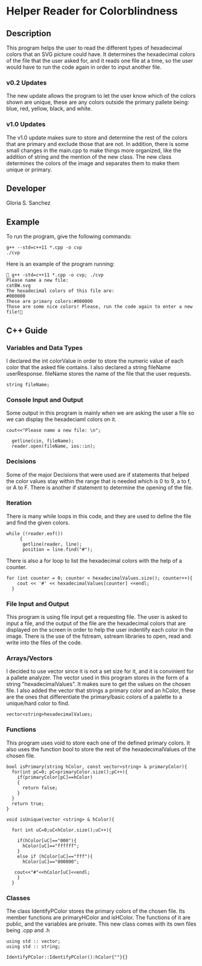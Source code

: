 # Helper Reader for Colorblindness

## Description

This program helps the user to read the different types of hexadecimal colors that an SVG picture could have. It determines the hexadecimal colors of the file that the user asked for, and it reads one file at a time, so the user would have to run the code again in order to input another file.

### v0.2 Updates

The new update allows the program to let the user know which of the colors shown are unique, these are any colors outside the primary pallete being: blue, red, yellow, black, and white.

### v1.0 Updates

The v1.0 update makes sure to store and determine the rest of the colors that are primary and exclude those that are not. In addition, there is some small changes in the main.cpp to make things more organized, like the addition of string and the mention of the new class. The new class determines the colors of the image and separates them to make them unique or primary.


## Developer

Gloria S. Sanchez

## Example

To run the program, give the following commands:

```
g++ --std=c++11 *.cpp -o cvp
./cvp
```

Here is an example of the program running:

```
 g++ -std=c++11 *.cpp -o cvp; ./cvp
Please name a new file: 
catBW.svg
The hexadecimal colors of this file are:
#000000
These are primary colors:#000000
Those are some nice colors! Please, run the code again to enter a new file!

```

## C++ Guide

### Variables and Data Types

I declared the int colorValue in order to store the numeric value of each color that the asked file contains. I also declared a string fileName userResponse. fileName stores the name of the file that the user requests.
```
string fileName;
```

### Console Input and Output

Some output in this program is mainly when we are asking the user a file so we can display the hexadeciaml colors on it. 
```
cout<<"Please name a new file: \n";
  
  getline(cin, fileName);
  reader.open(fileName, ios::in);
```

### Decisions

Some of the major Decisions that were used are if statements that helped the color values stay within the range that is needed which is 0 to 9, a to f, or A to F. There is another if statement to determine the opening of the file.

### Iteration

There is many while loops in this code, and they are used to define the file and find the given colors.
```
while (!reader.eof())
     {
      getline(reader, line);
      position = line.find("#");
``` 

There is also a for loop to list the hexadecimal colors with the help of a counter.

```
for (int counter = 0; counter < hexadecimalValues.size(); counter++){
    cout << '#' << hexadecimalValues[counter] <<endl;
  }
```
### File Input and Output

This program is using file input get a requesting file. The user is asked to input a file, and the output of the file are the hexadecimal colors that are displayed on the screen in order to help the user indentify each color in the image. There is the use of the fstream, sstream libraries to open, read and write into the files of the code.

### Arrays/Vectors

I decided to use vector since it is not a set size for it, and it is convinient for a pallete analyzer. The vector used in this program stores in the form of a string "hexadecimalValues". It makes sure to get the values on the chosen file. I also added the vector that strings a primary color and an hColor, these are the ones that differentiate the primary/basic colors of a palette to a unique/hard color to find.
```
vector<string>hexadecimalValues;
```

### Functions
This program uses void to store each one of the defined primary colors. It also uses the function bool to store the rest of the hexadecimalValues of the chosen file.

```
bool isPrimary(string hColor, const vector<string> & primaryColor){
  for(int pC=0; pC<primaryColor.size();pC++){
    if(primaryColor[pC]==hColor)
    {
      return false;
    }
  }
  return true;
}

void isUnique(vector <string> & hColor){
  
  for( int uC=0;uC<hColor.size();uC++){

    if(hColor[uC]=="000"){
      hColor[uC]=="ffffff";
    }
    else if (hColor[uC]=="fff"){
      hColor[uC]=="000000";

   cout<<"#"<<hColor[uC]<<endl;
    }
  }
```

### Classes

The class IdentifyPColor stores the primary colors of the chosen file. Its member functions are primaryHColor and isHColor. The functions of it are public, and the variables are private. This new class comes with its own files being .cpp and .h
```
using std :: vector;
using std :: string;

IdentifyPColor::IdentifyPColor():hColor{""}{}
```
